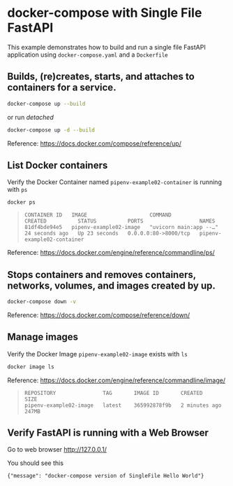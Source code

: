 # docker-compose with Single File FastAPI

This example demonstrates how to build and run a single file FastAPI application
using `docker-compose.yaml` and a `Dockerfile`


## Builds, (re)creates, starts, and attaches to containers for a service.

  ```sh
  docker-compose up --build
  ```

  or run _detached_

  ```sh
  docker-compose up -d --build
  ```

   Reference: https://docs.docker.com/compose/reference/up/


## List Docker containers

  Verify the Docker Container named `pipenv-example02-container` is running with `ps`

  ```sh
  docker ps
  ```

  >```
  >CONTAINER ID   IMAGE                    COMMAND                  CREATED          STATUS          PORTS                  NAMES
  >81df4bde94e5   pipenv-example02-image   "uvicorn main:app --…"   24 seconds ago   Up 23 seconds   0.0.0.0:80->8000/tcp   pipenv-example02-container
  >```

  Reference: https://docs.docker.com/engine/reference/commandline/ps/


## Stops containers and removes containers, networks, volumes, and images created by up.

  ```sh
  docker-compose down -v
  ```

  Reference: https://docs.docker.com/compose/reference/down/


## Manage images

  Verify the Docker Image `pipenv-example02-image` exists with `ls`

  ```sh
  docker image ls
  ```

  Reference: https://docs.docker.com/engine/reference/commandline/image/

  >```
  >REPOSITORY               TAG       IMAGE ID       CREATED         SIZE
  >pipenv-example02-image   latest    365992878f9b   2 minutes ago   247MB
  >```


## Verify FastAPI is running with a Web Browser

  Go to web browser http://127.0.0.1/

  You should see this

  ```
  {"message": "docker-compose version of SingleFile Hello World"}
  ```
